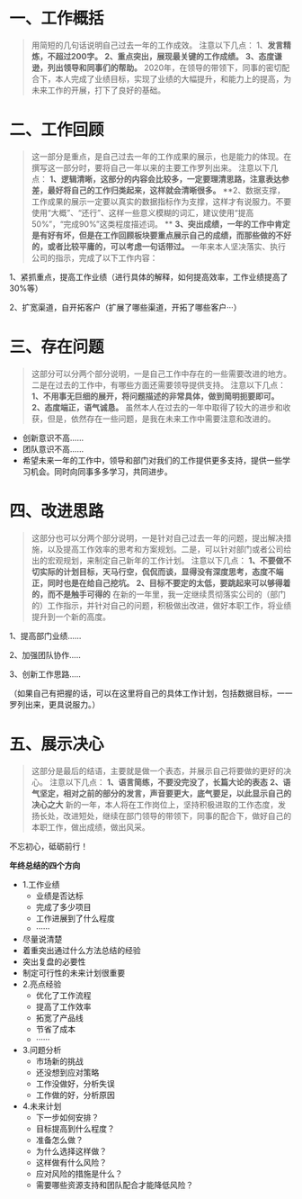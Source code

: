 # 一、工作概括

> 用简短的几句话说明自己过去一年的工作成效。
> 注意以下几点：
> 1、**发言精炼，不超过200字。**
> **2、重点突出，展现最关键的工作成绩。**
> **3、态度谦逊，列出领导和同事们的帮助。**
> 2020年，在领导的带领下，同事的密切配合下，本人完成了业绩目标，实现了业绩的大幅提升，和能力上的提高，为未来工作的开展，打下了良好的基础。

# 二、工作回顾

> 这一部分是重点，是自己过去一年的工作成果的展示，也是能力的体现。在撰写这一部分时，要将自己一年以来的主要工作罗列出来。
> 注意以下几点：
> **1、逻辑清晰，这部分的内容会比较多，一定要理清思路，注意表达参差，最好将自己的工作归类起来，这样就会清晰很多。**
> **2、数据支撑，工作成果的展示一定要以真实的数据指标作为支撑，这样才有说服力。不要使用“大概”、“还行”、这样一些意义模糊的词汇，建议使用“提高50%”，“完成90%”这类程度描述词。
**
> **3、突出成绩，一年的工作中肯定是有好有坏，但是在工作回顾板块要重点展示自己的成绩，而那些做的不好的，或者比较平庸的，可以考虑一句话带过。**
> 一年来本人坚决落实、执行公司的指示，完成了以下工作内容：

1、紧抓重点，提高工作业绩（进行具体的解释，如何提高效率，工作业绩提高了30%等）

2、扩宽渠道，自开拓客户（扩展了哪些渠道，开拓了哪些客户···）

# 三、存在问题

> 这部分可以分两个部分说明，一是自己工作中存在的一些需要改进的地方。二是在过去的工作中，有哪些方面还需要领导提供支持。
> 注意以下几点：
> **1、不用事无巨细的展开，将问题描述的非常具体，做到简明扼要即可。**
> **2、态度端正，语气诚恳。**
> 虽然本人在过去的一年中取得了较大的进步和收获，但是，依然存在一些问题，是我在未来工作中需要注意和改进的。

* 创新意识不高......
* 团队意识不高......
* 希望未来一年的工作中，领导和部门对我们的工作提供更多支持，提供一些学习机会。同时向同事多多学习，共同进步。

# 四、改进思路

> 这部分也可以分两个部分说明，一是针对自己过去一年的问题，提出解决措施，以及提高工作效率的思考和方案规划。二是，可以针对部门或者公司给出的宏观规划，来制定自己新年的工作计划。
> 注意以下几点：
> **1、不要做不切实际的计划目标，天马行空，侃侃而谈，显得没有深度思考，态度不端正，同时也是在给自己挖坑。**
> **2、目标不要定的太低，要跳起来可以够得着的，而不是触手可得的**
> 在新的一年里，我一定继续贯彻落实公司的（部门的）工作指示，并针对自己的问题，积极做出改进，做好本职工作，将业绩提升到一个新的高度。

1、提高部门业绩......

2、加强团队协作.....

3、创新工作思路.....

（如果自己有把握的话，可以在这里将自己的具体工作计划，包括数据目标，一一罗列出来，更具说服力。）

# 五、展示决心

> 这部分是最后的结语，主要就是做一个表态，并展示自己将要做的更好的决心。
> 注意以下几点：
> **1、语言简练，不要没完没了，长篇大论的表态**
> **2、语气坚定，相对之前的部分的发言，声音要更大，底气要足，以此显示自己的决心之大**
> 新的一年，本人将在工作岗位上，坚持积极进取的工作态度，发扬长处，改进短处，继续在部门领导的带领下，同事的配合下，做好自己的本职工作，做出成绩，做出风采。

不忘初心，砥砺前行！

**年终总结的四个方向**

- 1.工作业绩
    - 业绩是否达标
    - 完成了多少项目
    - 工作进展到了什么程度
    - ······
- 尽量说清楚
- 着重突出通过什么方法总结的经验
- 突出复盘的必要性
- 制定可行性的未来计划很重要
- 2.亮点经验
    - 优化了工作流程
    - 提高了工作效率
    - 拓宽了产品线
    - 节省了成本
    - ······
- 3.问题分析
    - 市场新的挑战
    - 还没想到应对策略
    - 工作没做好，分析失误
    - 工作做的好，分析原因
- 4.未来计划
    - 下一步如何安排？
    - 目标提高到什么程度？
    - 准备怎么做？
    - 为什么选择这样做？
    - 这样做有什么风险？
    - 应对风险的措施是什么？
    - 需要哪些资源支持和团队配合才能降低风险？


